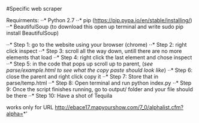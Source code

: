 #Specific web scraper

Requirments:
⋅⋅* Python 2.7 
⋅⋅* pip (https://pip.pypa.io/en/stable/installing/)
⋅⋅* BeautifulSoup (to download this open up terminal and write sudo pip install BeautifulSoup)


⋅⋅* Step 1: go to the website using your browser (chrome)
⋅⋅* Step 2: right click inspect
⋅⋅* Step 3: scroll all the way down, untill there are no more elements that load
⋅⋅* Step 4: right click the last element and chose inspect
⋅⋅* Step 5: in the code that pops up scroll up to parent, <table id="jq-regular-exhibitors" class="mys-results mys-zebra mys-hover"> (_see parse/example.html to see what the copy paste should look like_)
⋅⋅* Step 6: close the parent and right click copy it
⋅⋅* Step 7: Store that in parse/temp.html
⋅⋅* Step 8: Open terminal and run python index.py
⋅⋅* Step 9: Once the script finishes running, go to output/ folder and your file should be there
⋅⋅* Step 10: Have a shot of Tequila

works only for URL http://ebace17.mapyourshow.com/7_0/alphalist.cfm?alpha=*'